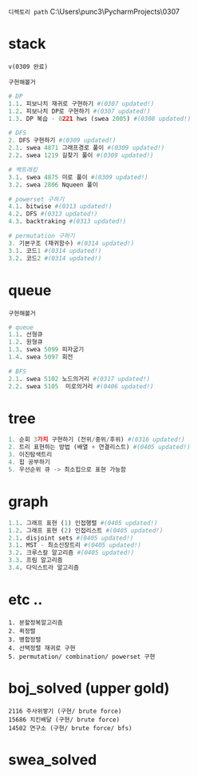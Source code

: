 `디렉토리 path` C:\Users\punc3\PycharmProjects\0307

# stack

`v(0309 완료)`

`구현해볼거`

```python
# DP
1.1. 피보나치 재귀로 구현하기 #(0307 updated!)
1.2. 피보나치 DP로 구현하기 #(0307 updated!)
1.3. DP 복습 - 0221 hws (swea 2005) #(0308 updated!)

# DFS
2. DFS 구현하기 #(0309 updated!)
2.1. swea 4871 그래프경로 풀이 #(0309 updated!)
2.2. swea 1219 길찾기 풀이 #(0309 updated!)

# 백트래킹
3.1. swea 4875 미로 풀이 #(0309 updated!)
3.2. swea 2806 Nqueen 풀이 

# powerset 구하기
4.1. bitwise #(0313 updated!)
4.2. DFS #(0313 updated!)
4.3. backtraking #(0313 updated!)

# permutation 구하기
3. 기본구조 (재귀함수) #(0314 updated!)
3.1. 코드1 #(0314 updated!)
3.2. 코드2 #(0314 updated!)
```





# queue

`구현해볼거`

```python
# queue
1.1. 선형큐
1.2. 원형큐
1.3. swea 5099 피자굽기
1.4. swea 5097 회전

# BFS
2.1. swea 5102 노드의거리 #(0317 updated!)
2.2. swea 5105  미로의거리 #(0406 updated!)
```





# tree

```python
1. 순회 3가지 구현하기 (전위/중위/후위) #(0316 updated!)
2. 트리 표현하는 방법 (배열 + 연결리스트) #(0405 updated!)
3. 이진탐색트리
4. 힙 공부하기
5. 우선순위 큐 -> 최소힙으로 표현 가능함
```





# graph

```python
1.1. 그래프 표현 (1) 인접행렬 #(0405 updated!)
1.2. 그래프 표현 (2) 인접리스트 #(0405 updated!)
2.1. disjoint sets #(0405 updated!)
3.1. MST - 최소신장트리 #(0405 updated!)
3.2. 크루스칼 알고리즘 #(0405 updated!)
3.3. 프림 알고리즘
3.4. 다익스트라 알고리즘
```





# etc ..

```
1. 분할정복알고리즘 
2. 퀵정렬 
3. 병합정렬
4. 선택정렬 재귀로 구현
5. permutation/ combination/ powerset 구현
```





# boj_solved (upper gold)

```
2116 주사위쌓기 (구현/ brute force)
15686 치킨배달 (구현/ brute force)
14502 연구소 (구현/ brute force/ bfs)
```





# swea_solved

```
```

